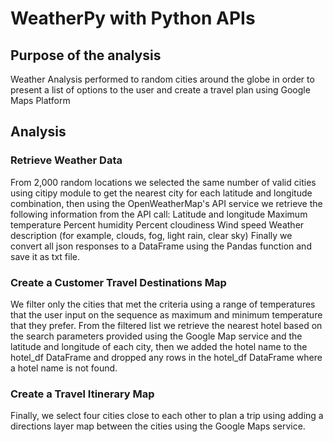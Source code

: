 # WeatherPy with Python APIs

## Purpose of the analysis
Weather Analysis performed to random cities around the globe in order to present a list of options to the user and create a travel plan using Google Maps Platform

## Analysis

### Retrieve Weather Data
From 2,000 random locations we selected the same number of valid cities using citipy module to get the nearest city for each latitude and longitude combination, then using the OpenWeatherMap's API service we retrieve the following information from the API call:
  Latitude and longitude
  Maximum temperature
  Percent humidity
  Percent cloudiness
  Wind speed
  Weather description (for example, clouds, fog, light rain, clear sky)
 Finally we convert all json responses to a DataFrame using the Pandas function and save it as txt file.
 
### Create a Customer Travel Destinations Map
We filter only the cities that met the criteria using a range of temperatures that the user input on the sequence as maximum and minimum temperature that they prefer.
From the filtered list we retrieve the nearest hotel based on the search parameters provided using the Google Map service and the latitude and longitude of each city, then we added the hotel name to the hotel_df DataFrame and dropped any rows in the hotel_df DataFrame where a hotel name is not found.

### Create a Travel Itinerary Map
Finally, we select four cities close to each other to plan a trip using adding a directions layer map between the cities using the Google Maps service.
